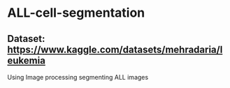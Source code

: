 # ALL-cell-segmentation

## Dataset: https://www.kaggle.com/datasets/mehradaria/leukemia
Using Image processing segmenting ALL images
